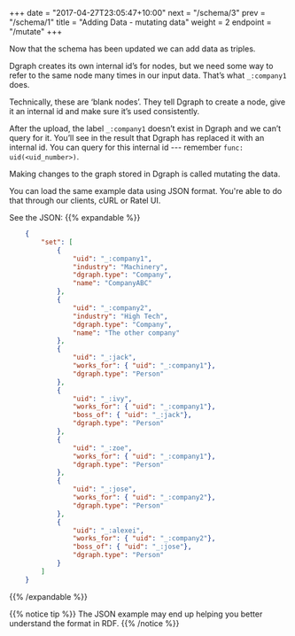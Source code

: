 +++
date = "2017-04-27T23:05:47+10:00"
next = "/schema/3"
prev = "/schema/1"
title = "Adding Data - mutating data"
weight = 2
endpoint = "/mutate"
+++

Now that the schema has been updated we can add data as triples.

Dgraph creates its own internal id’s for nodes, but we need some way to refer to the same node many times in our input data. That’s what `_:company1` does.

Technically, these are ‘blank nodes’. They tell Dgraph to create a node, give it an internal id and make sure it’s used consistently.

After the upload, the label `_:company1` doesn’t exist in
Dgraph and we can’t query for it. You’ll see in the result that
Dgraph has replaced it with an internal id. You can query for this
internal id --- remember `func: uid(<uid_number>)`.

Making changes to the graph stored in Dgraph is called mutating the
data.

You can load the same example data using JSON format. You're able to do that through our clients, cURL or Ratel UI.

See the JSON:
{{% expandable %}}

```JSON
    {
        "set": [
            {
                "uid": "_:company1",
                "industry": "Machinery",
                "dgraph.type": "Company",
                "name": "CompanyABC"
            },
            {
                "uid": "_:company2",
                "industry": "High Tech",
                "dgraph.type": "Company",
                "name": "The other company"
            },
            {
                "uid": "_:jack",
                "works_for": { "uid": "_:company1"},
                "dgraph.type": "Person"
            },
            {
                "uid": "_:ivy",
                "works_for": { "uid": "_:company1"},
                "boss_of": { "uid": "_:jack"},
                "dgraph.type": "Person"
            },
            {
                "uid": "_:zoe",
                "works_for": { "uid": "_:company1"},
                "dgraph.type": "Person"
            },
            {
                "uid": "_:jose",
                "works_for": { "uid": "_:company2"},
                "dgraph.type": "Person"
            },
            {
                "uid": "_:alexei",
                "works_for": { "uid": "_:company2"},
                "boss_of": { "uid": "_:jose"},
                "dgraph.type": "Person"
            }
        ]
    }
```

{{% /expandable %}}

{{% notice tip %}}
The JSON example may end up helping you better understand the format in RDF.
{{% /notice %}}

